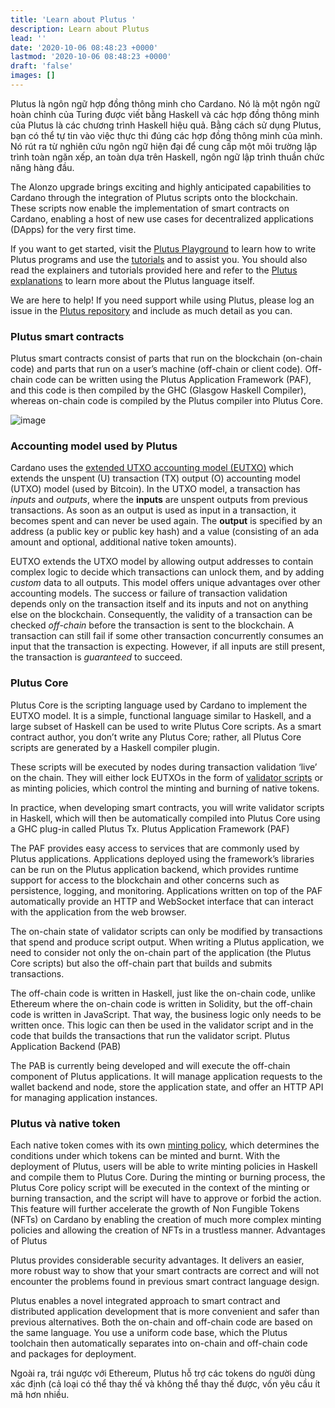 ```yaml
---
title: 'Learn about Plutus '
description: Learn about Plutus
lead: ''
date: '2020-10-06 08:48:23 +0000'
lastmod: '2020-10-06 08:48:23 +0000'
draft: 'false'
images: []
---
```


Plutus là ngôn ngữ hợp đồng thông minh cho Cardano. Nó là một ngôn ngữ hoàn chỉnh của Turing được viết bằng Haskell và các hợp đồng thông minh của Plutus là các chương trình Haskell hiệu quả. Bằng cách sử dụng Plutus, bạn có thể tự tin vào việc thực thi đúng các hợp đồng thông minh của mình. Nó rút ra từ nghiên cứu ngôn ngữ hiện đại để cung cấp một môi trường lập trình toàn ngăn xếp, an toàn dựa trên Haskell, ngôn ngữ lập trình thuần chức năng hàng đầu.

The Alonzo upgrade brings exciting and highly anticipated capabilities to Cardano through the integration of Plutus scripts onto the blockchain. These scripts now enable the implementation of smart contracts on Cardano, enabling a host of new use cases for decentralized applications (DApps) for the very first time.

If you want to get started, visit the [Plutus Playground](https://playground.plutus.iohkdev.io/) to learn how to write Plutus programs and use the [tutorials](https://plutus-apps.readthedocs.io/en/latest/) and to assist you. You should also read the explainers and tutorials provided here and refer to the [Plutus explanations](https://plutus-apps.readthedocs.io/en/latest/plutus/explanations/index.html) to learn more about the Plutus language itself.

We are here to help! If you need support while using Plutus, please log an issue in the [Plutus repository](https://github.com/input-output-hk/plutus) and include as much detail as you can.

### Plutus smart contracts

Plutus smart contracts consist of parts that run on the blockchain (on-chain code) and parts that run on a user’s machine (off-chain or client code). Off-chain code can be written using the Plutus Application Framework (PAF), and this code is then compiled by the GHC (Glasgow Haskell Compiler), whereas on-chain code is compiled by the Plutus compiler into Plutus Core.

![image](https://docs.cardano.org/static/6c366861cbc7f599ed30a07969dd1cf1/a6d66/Plutus_arch.png)

### Accounting model used by Plutus

Cardano uses the [extended UTXO accounting model (EUTXO)](https://docs.cardano.org/plutus/eutxo-explainer) which extends the unspent (U) transaction (TX) output (O) accounting model (UTXO) model (used by Bitcoin). In the UTXO model, a transaction has *inputs* and *outputs*, where the **inputs** are unspent outputs from previous transactions. As soon as an output is used as input in a transaction, it becomes spent and can never be used again. The **output** is specified by an address (a public key or public key hash) and a value (consisting of an ada amount and optional, additional native token amounts).

EUTXO extends the UTXO model by allowing output addresses to contain complex logic to decide which transactions can unlock them, and by adding *custom* data to all outputs. This model offers unique advantages over other accounting models. The success or failure of transaction validation depends only on the transaction itself and its inputs and not on anything else on the blockchain. Consequently, the validity of a transaction can be checked *off-chain* before the transaction is sent to the blockchain. A transaction can still fail if some other transaction concurrently consumes an input that the transaction is expecting. However, if all inputs are still present, the transaction is *guaranteed* to succeed.

### Plutus Core

Plutus Core is the scripting language used by Cardano to implement the EUTXO model. It is a simple, functional language similar to Haskell, and a large subset of Haskell can be used to write Plutus Core scripts. As a smart contract author, you don’t write any Plutus Core; rather, all Plutus Core scripts are generated by a Haskell compiler plugin.

These scripts will be executed by nodes during transaction validation ‘live’ on the chain. They will either lock EUTXOs in the form of [validator scripts](https://docs.cardano.org/plutus/Plutus-validator-scripts) or as minting policies, which control the minting and burning of native tokens.

In practice, when developing smart contracts, you will write validator scripts in Haskell, which will then be automatically compiled into Plutus Core using a GHC plug-in called Plutus Tx. Plutus Application Framework (PAF)

The PAF provides easy access to services that are commonly used by Plutus applications. Applications deployed using the framework’s libraries can be run on the Plutus application backend, which provides runtime support for access to the blockchain and other concerns such as persistence, logging, and monitoring. Applications written on top of the PAF automatically provide an HTTP and WebSocket interface that can interact with the application from the web browser.

The on-chain state of validator scripts can only be modified by transactions that spend and produce script output. When writing a Plutus application, we need to consider not only the on-chain part of the application (the Plutus Core scripts) but also the off-chain part that builds and submits transactions.

The off-chain code is written in Haskell, just like the on-chain code, unlike Ethereum where the on-chain code is written in Solidity, but the off-chain code is written in JavaScript. That way, the business logic only needs to be written once. This logic can then be used in the validator script and in the code that builds the transactions that run the validator script. Plutus Application Backend (PAB)

The PAB is currently being developed and will execute the off-chain component of Plutus applications. It will manage application requests to the wallet backend and node, store the application state, and offer an HTTP API for managing application instances.

### Plutus và native token

Each native token comes with its own [minting policy](https://github.com/input-output-hk/cardano-documentation/blob/staging/content/07-native-tokens/01-learn.mdx#minting-policy), which determines the conditions under which tokens can be minted and burnt. With the deployment of Plutus, users will be able to write minting policies in Haskell and compile them to Plutus Core. During the minting or burning process, the Plutus Core policy script will be executed in the context of the minting or burning transaction, and the script will have to approve or forbid the action. This feature will further accelerate the growth of Non Fungible Tokens (NFTs) on Cardano by enabling the creation of much more complex minting policies and allowing the creation of NFTs in a trustless manner. Advantages of Plutus

Plutus provides considerable security advantages. It delivers an easier, more robust way to show that your smart contracts are correct and will not encounter the problems found in previous smart contract language design.

Plutus enables a novel integrated approach to smart contract and distributed application development that is more convenient and safer than previous alternatives. Both the on-chain and off-chain code are based on the same language. You use a uniform code base, which the Plutus toolchain then automatically separates into on-chain and off-chain code and packages for deployment.

Ngoài ra, trái ngược với Ethereum, Plutus hỗ trợ các tokens do người dùng xác định (cả loại có thể thay thế và không thể thay thế được, vốn yêu cầu ít mã hơn nhiều.
